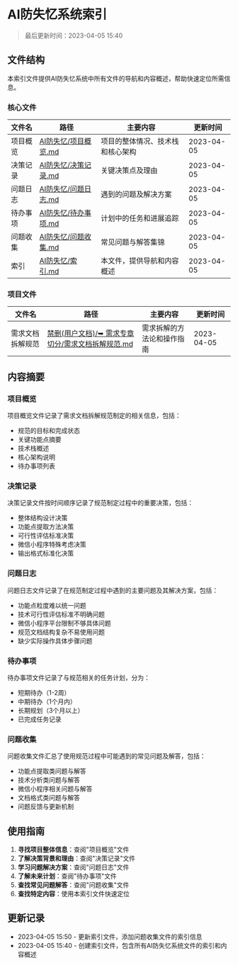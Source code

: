 # AI防失忆系统索引

> 最后更新时间：2023-04-05 15:40

## 文件结构

本索引文件提供AI防失忆系统中所有文件的导航和内容概述，帮助快速定位所需信息。

### 核心文件

| 文件名 | 路径 | 主要内容 | 更新时间 |
|-------|------|---------|---------|
| 项目概览 | [AI防失忆/项目概览.md](项目概览.md) | 项目的整体情况、技术栈和核心架构 | 2023-04-05 |
| 决策记录 | [AI防失忆/决策记录.md](决策记录.md) | 关键决策点及理由 | 2023-04-05 |
| 问题日志 | [AI防失忆/问题日志.md](问题日志.md) | 遇到的问题及解决方案 | 2023-04-05 |
| 待办事项 | [AI防失忆/待办事项.md](待办事项.md) | 计划中的任务和进展追踪 | 2023-04-05 |
| 问题收集 | [AI防失忆/问题收集.md](问题收集.md) | 常见问题与解答集锦 | 2023-04-05 |
| 索引 | [AI防失忆/索引.md](索引.md) | 本文件，提供导航和内容概述 | 2023-04-05 |

### 项目文件

| 文件名 | 路径 | 主要内容 | 更新时间 |
|-------|------|---------|---------|
| 需求文档拆解规范 | [禁删(用户文档)/➥ 需求专章切分/需求文档拆解规范.md](../禁删(用户文档)/➥%20需求专章切分/需求文档拆解规范.md) | 需求拆解的方法论和操作指南 | 2023-04-05 |

## 内容摘要

### 项目概览

项目概览文件记录了需求文档拆解规范制定的相关信息，包括：
- 规范的目标和完成状态
- 关键功能点摘要
- 技术栈概述
- 核心架构说明
- 待办事项列表

### 决策记录

决策记录文件按时间顺序记录了规范制定过程中的重要决策，包括：
- 整体结构设计决策
- 功能点提取方法决策
- 可行性评估标准决策
- 微信小程序特殊考虑决策
- 输出格式标准化决策

### 问题日志

问题日志文件记录了在规范制定过程中遇到的主要问题及其解决方案，包括：
- 功能点粒度难以统一问题
- 技术可行性评估标准不明确问题
- 微信小程序平台限制不够具体问题
- 规范文档结构复杂不易使用问题
- 缺少实际操作具体步骤问题

### 待办事项

待办事项文件记录了与规范相关的任务计划，分为：
- 短期待办（1-2周）
- 中期待办（1个月内）
- 长期规划（3个月以上）
- 已完成任务记录

### 问题收集

问题收集文件汇总了使用规范过程中可能遇到的常见问题及解答，包括：
- 功能点提取类问题与解答
- 技术分析类问题与解答
- 微信小程序相关问题与解答
- 文档格式类问题与解答
- 问题反馈与更新机制

## 使用指南

1. **寻找项目整体信息**：查阅"项目概览"文件
2. **了解决策背景和理由**：查阅"决策记录"文件
3. **学习问题解决方案**：查阅"问题日志"文件
4. **了解未来计划**：查阅"待办事项"文件
5. **查找常见问题解答**：查阅"问题收集"文件
6. **查找特定内容**：使用本索引文件快速定位

## 更新记录

- 2023-04-05 15:50 - 更新索引文件，添加问题收集文件的索引信息
- 2023-04-05 15:40 - 创建索引文件，包含所有AI防失忆系统文件的索引和内容概述 